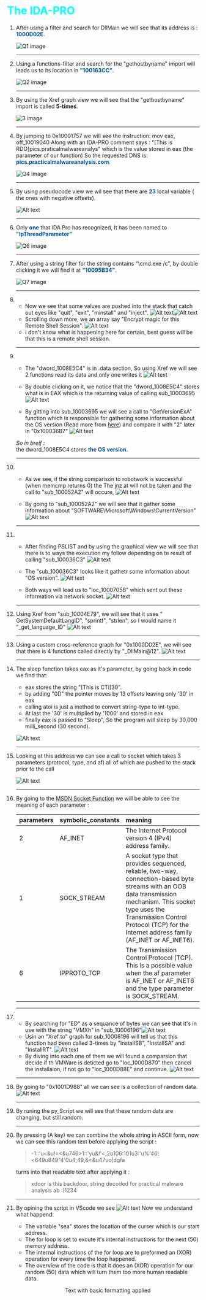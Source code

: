 # <span style="color:#00FFFF;">**The IDA-PRO**</span>



1. After using a filter and search for DllMain we will see that its address is : <span style="color:#004F98;">**1000D02E**</span>.

    ![Q1 image](Images/Q1.png)
    ___
2. Using a functions-filter and search for the "gethostbyname" import will leads us to its location in <span style="color:#004F98;">**"100163CC"**</span>.

    ![Q2 image](Images/Q2.png)
    ___
3.  By using the Xref graph view we will see that the "gethostbyname" import is called **5-times**.

     ![َ3 image](Images/Q3.png)
    ___
4. By jumping to 0x10001757 we will see the instruction:
 mov     eax,   off_10019040 
Along with an IDA-PRO comment says :
"[This is RDO]pics.praticalmalwareanalys" which is the value stored in eax (the parameter of our function)
So the requested DNS is: <span style="color:#004F98;">**pics.practicalmalwareanalysis.com**</span>.

    ![Q4 image](Images/Q4.png)
    ___
5. By using pseudocode view we wil see that there are <span style="color:#004F98;">**23**</span> local variable ( the ones with negative offsets).

    ![Alt text](Images/Q5.png)
    ___

6. Only <span style="color:#004F98;">**one**</span>  that IDA Pro has recognized, It has been named to <span style="color:#004F98;">**"lpThreadParameter"**</span>

    ![َQ6 image](Images/Q6.png)
    ___
7. After using a string filter for the string contains "\cmd.exe /c", by
double clicking it we will find it at <span style="color:#004F98;">**"10095B34"**</span>.

    ![Q7 image](Images/Q7.png)
    ___
8. 
    - Now we see that some values are pushed into the stack that catch out eyes like "quit", "exit", "minstall" and "inject".
![Alt text](Images/Q8-a.png)![Alt text](Images/Q8-b.png)
    - Scrolling down more, we an array say "Encrypt magic for this Remote Shell Session".
    ![Alt text](Images/Q8-c.png)
    - I don't know what is happening here for certain, best guess will be that this is a remote shell session.
    ___
9. 
    * The "dword_1008E5C4" is in .data  section, So using Xref we will see 2 functions read its data and only one writes it
     ![Alt text](Images/Q9-a.png)

   *  By double clicking on it, we notice that the "dword_1008E5C4" stores what is in EAX which is the returning value of calling sub_10003695
    ![Alt text](Images/Q9-b.png)

    * By gitting into sub_10003695 we will see a call to "GetVersionExA" function which is responsible for gathering some information about the OS version (Read more from [here](https://learn.microsoft.com/en-us/windows/win32/api/winnt/ns-winnt-osversioninfoa))
    and compare it with "2" later in "0x100036B7"
        ![Alt text](Images/Q9-c.png)

    *So in breif :*  
            the dword_1008E5C4 stores <span style="color:#004F98;">**the OS version.**</span>
    ___
10. * As we see, if the string comparison to robotwork is successful (when memcmp returns 0) the The jnz at will not be taken and the call to "sub_100052A2" will occure,
        ![Alt text](Images/Q10-a.png)

    * By going to "sub_100052A2" we will see that it gather some information about "SOFTWARE\Microsoft\Windows\CurrentVersion"
         ![Alt text](Images/Q10-b.png)
    ___

11. * After finding PSLIST and by using the graphical view we will see that there is to ways the execution my follow depending on te result of calling "sub_100036C3"
![Alt text](Images/Q11-c.png)

    *  The "sub_100036C3" looks like it gathetr some information about "OS version".
![Alt text](Images/Q11-b.png)

    *  Both ways will lead us to "loc_1000705B" which sent out these information via network socket.
    ![Alt text](Images/Q11-a.png)
    ___
12. Using Xref from "sub_10004E79", we will see that it uses " GetSystemDefaultLangID", "sprintf", "strlen", so I would name it "_get_language_ID" 
![Alt text](Images/Q12.png)
    ___

13. Using a custom cross-reference graph 
for "0x1000D02E", we will see that there is 4 functions called directly by "_DllMain@12".
![Alt text](Images/Q13.png)
    ___
14. The sleep function takes eax as it's parameter, by going back in code we find that:
    * eax stores the string "[This is CTI]30".
    * by adding "0D" the pointer moves by 13 offsets leaving only '30' in eax
    * calling atoi is just a method to convert string-type to int-type.
    * At last the '30' is multiplied by '1000' and stored in eax
    * finally eax is passed to "Sleep", So the program will sleep by 30,000 milli_second (30 second).

    
    ![Alt text](Images/Q14.png)
    ___
15. Looking at this address we can see a call to socket which takes 3 parameters (protocol, type, and af) all of which are pushed to the stack prior to the call

    ![Alt text](Images/Q15.png)
    ___
16. By going to the [MSDN Socket Function](https://learn.microsoft.com/en-us/windows/win32/api/winsock2/nf-winsock2-socket) we will be able to see the meaning of each parameter :

    
    | parameters | symbolic_constants | meaning |
    | :--- | :--- | :--- |
    | 2 | AF_INET | The Internet Protocol version 4 (IPv4) address family.|
    | 1 | SOCK_STREAM | A socket type that provides sequenced, reliable, two-way, connection-based byte streams with an OOB data transmission mechanism. This socket type uses the Transmission Control Protocol (TCP) for the Internet address family (AF_INET or AF_INET6). 
    | 6 |  IPPROTO_TCP| The Transmission Control Protocol (TCP). This is a possible value when the af parameter is AF_INET or AF_INET6 and the type parameter is SOCK_STREAM.|
    ---
17. * By searching for "ED" as a sequance of bytes we can see that it's in use with the string "VMXh" in "sub_10006196"![Alt text](Images/Q17-b.png)
    * Usin an "Xref to" graph for sub_10006196 will tell us that this function had been called 3-times by "InstallSB", "InstallSA" and "InstallRT".
    ![Alt text](Images/Q17-c.png)
    * By diving into each one of them we will found a comparsion that decide if th VMWare is deticted go to "loc_1000D870" then cancel the installaion, if not go to "loc_1000D88E" and continue.
    ![Alt text](Images/Q17-a.png)
    ---
18. By going to "0x1001D988" all we can see is a collection of random data.
 ![Alt text](Images/Q18-a.png)
    ___
19. By runing the py_Script we will see that these random data are changing, but still random.
    ___
20. By pressing (A key) we can combine the whole string in ASCII form, now we can see this random text before applying the script :
    > -1::'u<&u!=<&u746>1::'yu&!'<;2u106:101u3:'u%'46!<649u849"4'0u4;49,&<&u47uo|dgfa
    >
    turns into that readable text after applying it :
    >xdoor is this backdoor, string decoded for practical malware analysis ab :)1234
    >
    ___
21. By opining the script in VScode we see ![Alt text](Images/Q18-b.png)
Now we understand what happend:

    * The variable "sea" stores the location of the curser which is our start address.
    * The for loop is set to excute it's internal instructions for the next (50) memory address.
    * The internal instructions of the for loop are to preformed an (XOR) operation for every time the loop happened.
    * The overview of the code is that it does an (XOR) operation for our random (50) data which will turn them too more human readable data.

    <p style="text-align: center;">Text with basic formatting applied </p>